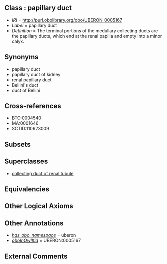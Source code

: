 
## Class : papillary duct

 * *IRI* = http://purl.obolibrary.org/obo/UBERON_0005167
 * *Label* = papillary duct
 * *Definition* = The terminal portions of the medullary collecting ducts are the papillary ducts, which end at the renal papilla and empty into a minor calyx.

## Synonyms

 * papillary duct
 * papillary duct of kidney
 * renal papillary duct
 * Bellini's duct
 * duct of Bellini

## Cross-references

 * BTO:0004540
 * MA:0001646
 * SCTID:110623009

## Subsets


## Superclasses

 * [collecting duct of renal tubule](../../UBERON/32/UBERON_0001232.md)

## Equivalencies


## Other Logical Axioms


## Other Annotations

 * *[has_obo_namespace](../../ce/oboInOwl#hasOBONamespace.md)* = uberon
 * *[oboInOwl#id](../../id/oboInOwl#id.md)* = UBERON:0005167

## External Comments


